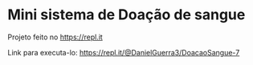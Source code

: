 # Mini sistema de Doação de sangue

Projeto feito no https://repl.it

Link para executa-lo: https://repl.it/@DanielGuerra3/DoacaoSangue-7
